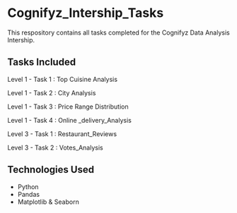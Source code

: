 # Cognifyz_Intership_Tasks
This respository contains all tasks completed for the Cognifyz Data Analysis Intership.
## Tasks Included
Level 1 - Task 1 : Top Cuisine Analysis


Level 1 - Task 2 : City Analysis


Level 1 - Task 3 : Price Range Distribution

Level 1 - Task 4 : Online _delivery_Analysis



Level 3 - Task 1 : Restaurant_Reviews


Level 3 - Task 2 : Votes_Analysis



## Technologies Used 
- Python
- Pandas
- Matplotlib & Seaborn

